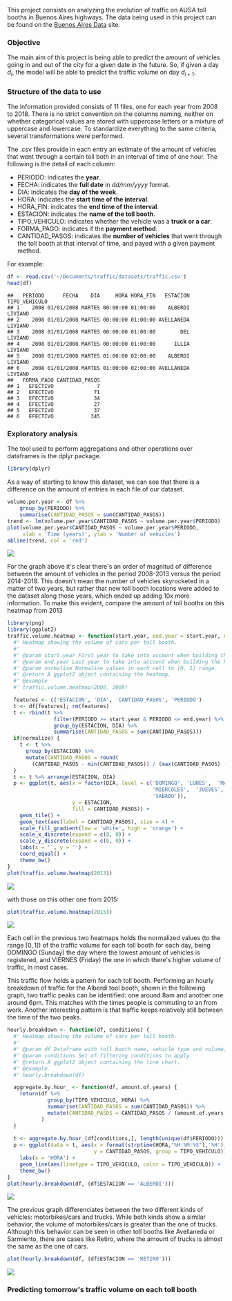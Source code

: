 This project consists on analyzing the evolution of traffic on AUSA toll booths in Buenos Aires highways. The data being used in this project can be found on the [Buenos Aires Data](https://data.buenosaires.gob.ar/dataset/flujo-vehicular-por-unidades-de-peaje-ausa) site.

### Objective

The main aim of this project is being able to predict the amount of vehicles going in and out of the city for a given date in the future. So, if given a day *d*<sub>*i*</sub>, the model will be able to predict the traffic volume on day *d*<sub>*i* + 1</sub>.

### Structure of the data to use

The information provided consists of 11 files, one for each year from 2008 to 2018. There is no strict convention on the columns naming, neither on whether categorical values are stored with uppercase letters or a mixture of uppercase and lowercase. To standardize everything to the same criteria, several transformations were performed.

The .csv files provide in each entry an estimate of the amount of vehicles that went through a certain toll both in an interval of time of one hour. The following is the detail of each column:

-   PERIODO: indicates the **year**.
-   FECHA: indicates the **full date** in *dd/mm/yyyy* format.
-   DIA: indicates the **day of the week**.
-   HORA: indicates the **start time of the interval**.
-   HORA\_FIN: indicates the **end time of the interval**.
-   ESTACION: indicates the **name of the toll booth**.
-   TIPO\_VEHICULO: indicates whether the vehicle was a **truck or a car**.
-   FORMA\_PAGO: indicates if the **payment method**.
-   CANTIDAD\_PASOS: indicates the **number of vehicles** that went through the toll booth at that interval of time, and payed with a given payment method.

For example:

``` r
df <- read.csv('~/Documents/traffic/datasets/traffic.csv')
head(df)
```

    ##   PERIODO      FECHA    DIA     HORA HORA_FIN   ESTACION TIPO_VEHICULO
    ## 1    2008 01/01/2008 MARTES 00:00:00 01:00:00    ALBERDI       LIVIANO
    ## 2    2008 01/01/2008 MARTES 00:00:00 01:00:00 AVELLANEDA       LIVIANO
    ## 3    2008 01/01/2008 MARTES 00:00:00 01:00:00        DEL       LIVIANO
    ## 4    2008 01/01/2008 MARTES 00:00:00 01:00:00      ILLIA       LIVIANO
    ## 5    2008 01/01/2008 MARTES 01:00:00 02:00:00    ALBERDI       LIVIANO
    ## 6    2008 01/01/2008 MARTES 01:00:00 02:00:00 AVELLANEDA       LIVIANO
    ##   FORMA_PAGO CANTIDAD_PASOS
    ## 1   EFECTIVO              7
    ## 2   EFECTIVO             71
    ## 3   EFECTIVO             34
    ## 4   EFECTIVO             27
    ## 5   EFECTIVO             37
    ## 6   EFECTIVO            345

### Exploratory analysis

The tool used to perform aggregations and other operations over dataframes is the dplyr package.

``` r
library(dplyr)
```

As a way of starting to know this dataset, we can see that there is a difference on the amount of entries in each file of our dataset.

``` r
volume.per.year <- df %>%
    group_by(PERIODO) %>% 
    summarise(CANTIDAD_PASOS = sum(CANTIDAD_PASOS))
trend <- lm(volume.per.year$CANTIDAD_PASOS ~ volume.per.year$PERIODO)
plot(volume.per.year$CANTIDAD_PASOS ~ volume.per.year$PERIODO, 
     xlab = 'Time (years)', ylab = 'Number of vehicles')
abline(trend, col = 'red')
```

![](README_files/figure-markdown_github/trend-1.png)

For the graph above it's clear there's an order of magnitud of difference between the amount of vehicles in the period 2008-2013 versus the period 2014-2018. This doesn't mean the number of vehicles skyrocketed in a matter of two years, but rather that new toll booth locations were added to the dataset along those years, which ended up adding 10x more information. To make this evident, compare the amount of toll booths on this heatmap from 2013

``` r
library(png)
library(ggplot2)
traffic.volume.heatmap <- function(start.year, end.year = start.year, normalize = T) {
  #' Heatmap showing the volume of cars per toll booth.
  #' 
  #' @param start.year First year to take into account when building the heatmap (inclusive).
  #' @param end.year Last year to take into account when building the heatmap (inclusive).
  #' @param normalize Normalize values in each cell to [0, 1] range.
  #' @return A ggplot2 object containing the heatmap.
  #' @example 
  #' traffic.volume.heatmap(2008, 2009)

  features <- c('ESTACION', 'DIA', 'CANTIDAD_PASOS', 'PERIODO')
  t <- df[features]; rm(features)
  t <- rbind(t %>%
               filter(PERIODO >= start.year & PERIODO <= end.year) %>%
               group_by(ESTACION, DIA) %>%
               summarise(CANTIDAD_PASOS = sum(CANTIDAD_PASOS)))
  if(normalize) {
    t <- t %>%
      group_by(ESTACION) %>%
      mutate(CANTIDAD_PASOS = round(
        (CANTIDAD_PASOS - min(CANTIDAD_PASOS)) / (max(CANTIDAD_PASOS) - min(CANTIDAD_PASOS)), 3))
  }
  t <- t %>% arrange(ESTACION, DIA)
  p <- ggplot(t, aes(x = factor(DIA, level = c('DOMINGO', 'LUNES',  'MARTES', 
                                               'MIERCOLES',  'JUEVES', 'VIERNES', 
                                               'SABADO')),
                     y = ESTACION, 
                     fill = CANTIDAD_PASOS)) +
    geom_tile() +
    geom_text(aes(label = CANTIDAD_PASOS), size = 4) +
    scale_fill_gradient(low = 'white', high = 'orange') +
    scale_x_discrete(expand = c(0, 0)) + 
    scale_y_discrete(expand = c(0, 0)) +
    labs(x = '', y = '') +
    coord_equal() +
    theme_bw() 
}
plot(traffic.volume.heatmap(2013))
```

![](README_files/figure-markdown_github/heatmap2013-1.png)

with those on this other one from 2015:

``` r
plot(traffic.volume.heatmap(2015))
```

![](README_files/figure-markdown_github/heatmap2015-1.png)

Each cell in the previous two heatmaps holds the normalized values (to the range \[0, 1\]) of the traffic volume for each toll booth for each day, being DOMINGO (Sunday) the day where the lowest amount of vehicles is registered, and VIERNES (Friday) the one in which there's higher volume of traffic, in most cases.

This traffic flow holds a pattern for each toll booth. Performing an hourly breakdown of traffic for the Alberdi tool booth, shown in the following graph, two traffic peaks can be identified: one around 8am and another one around 6pm. This matches with the times people is commuting to an from work. Another interesting pattern is that traffic keeps relatively still between the time of the two peaks.

``` r
hourly.breakdown <- function(df, conditions) {
  #' Heatmap showing the volume of cars per toll booth.
  #' 
  #' @param df Dataframe with toll booth name, vehicle type and volume, and time.
  #' @param conditions Set of filtering conditions to apply.
  #' @return A ggplot2 object containing the line chart.
  #' @example 
  #' hourly.breakdown(df)

  aggregate.by.hour_ <- function(df, amount.of.years) {
    return(df %>%
             group_by(TIPO_VEHICULO, HORA) %>%
             summarise(CANTIDAD_PASOS = sum(CANTIDAD_PASOS)) %>%
             mutate(CANTIDAD_PASOS = CANTIDAD_PASOS / (amount.of.years * 365.25 / 7))
           )
  }
  
  t <- aggregate.by.hour_(df[conditions,], length(unique(df$PERIODO)))
  p <- ggplot(data = t, aes(x = format(strptime(HORA,"%H:%M:%S"),'%H'), 
                            y = CANTIDAD_PASOS, group = TIPO_VEHICULO)) +
    labs(x = 'HORA') +
    geom_line(aes(linetype = TIPO_VEHICULO, color = TIPO_VEHICULO)) +
    theme_bw() 
}
plot(hourly.breakdown(df, (df$ESTACION == 'ALBERDI')))
```

![](README_files/figure-markdown_github/hourlybreakdownalberdi-1.png)

The previous graph differenciates between the two different kinds of vehicles: motorbikes/cars and trucks. While both kinds show a similar behavior, the volume of motorbikes/cars is greater than the one of trucks. Although this behavior can be seen in other toll booths like Avellaneda or Sarmiento, there are cases like Retiro, where the amount of trucks is almost the same as the one of cars.

``` r
plot(hourly.breakdown(df, (df$ESTACION == 'RETIRO')))
```

![](README_files/figure-markdown_github/hourlybreakdownretiro-1.png)

### Predicting tomorrow's traffic volume on each toll booth
